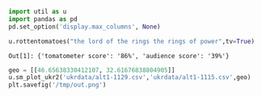 

```python
import util as u
import pandas as pd
pd.set_option('display.max_columns', None)
```

```python
u.rottentomatoes("the lord of the rings the rings of power",tv=True)
```

```text
Out[1]: {'tomatometer score': '86%', 'audience score': '39%'}
```





```python
geo = [[46.65638330412107, 32.61676838804905]]
u.sm_plot_ukr2('ukrdata/alt1-1129.csv','ukrdata/alt1-1115.csv',geo)
plt.savefig('/tmp/out.png')
```


